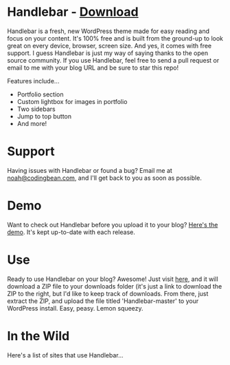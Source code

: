 Handlebar - [Download](http://bit.ly/handlebarWP)
=========

Handlebar is a fresh, new WordPress theme made for easy reading and focus on your content. It's 100% free and is built from the ground-up to look great on every device, browser, screen size. And yes, it comes with free support. I guess Handlebar is just my way of saying thanks to the open source community. If you use Handlebar, feel free to send a pull request or email to me with your blog URL and be sure to star this repo!

Features include...
  * Portfolio section
  * Custom lightbox for images in portfolio
  * Two sidebars
  * Jump to top button
  * And more!

Support
=======

Having issues with Handlebar or found a bug? Email me at noah@codingbean.com, and I'll get back to you as soon as possible.

Demo
====

Want to check out Handlebar before you upload it to your blog? [Here's the demo](http://codingbean.com/theme/handlebar/). It's kept up-to-date with each release.

Use
===

Ready to use Handlebar on your blog? Awesome! Just visit [here](http://bit.ly/handlebarWP), and it will download a ZIP file to your downloads folder (it's just a link to download the ZIP to the right, but I'd like to keep track of downloads. From there, just extract the ZIP, and upload the file titled 'Handlebar-master' to your WordPress install. Easy, peasy. Lemon squeezy.

In the Wild
=====

Here's a list of sites that use Handlebar...
